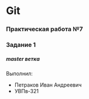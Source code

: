 # Git
### Практическая работа №7
### Задание 1
##### master ветка
Выполнил:
* Петраков Иван Андреевич
* УВПв-321